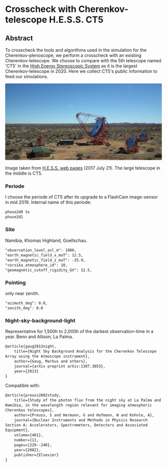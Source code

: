# Crosscheck with Cherenkov-telescope H.E.S.S. CT5

## Abstract
To crosscheck the tools and algorithms used in the simulation for the Cherenkov-plenoscope, we perform a crosscheck with an existing Cherenkov-telescope. We choose to compare with the 5th telescope named 'CT5' in the [High Energy Stereoscopic System](https://www.mpi-hd.mpg.de/hfm/HESS/) as it is the largest Cherenkov-telescope in 2020. Here we collect CT5's public information to feed our simulations.

![img](readme/hess_overview.jpg)

Image taken from [H.E.S.S. web pages](https://www.mpi-hd.mpg.de/hfm/HESS/pages/about/telescopes/) (2017 July 21). The large telescope in the middle is CT5.

### Periode
I choose the periode of CT5 after its upgrade to a FlashCam image-sensor in mid 2019.
Internal name of this periode:
```
phase2d0 to
phase2d1
```

### Site
Namibia, Khomas Highland, Goellschau.
```
"observation_level_asl_m": 1800,
"earth_magnetic_field_x_muT": 12.5,
"earth_magnetic_field_z_muT": -25.9,
"corsika_atmosphere_id": 10,
"geomagnetic_cutoff_rigidity_GV": 12.5,
```

### Pointing
only near zenith.
```
"azimuth_deg": 0.0,
"zenith_deg": 0.0
```

### Night-sky-background-light
Representative for 1,500h to 2,000h of the darkest observation-time in a year.
Benn and Allison, La Palma.

```
@article{gaug2013night,
    title={Night Sky Background Analysis for the Cherenkov Telescope Array using the Atmoscope instrument},
    author={Gaug, Markus and others},
    journal={arXiv preprint arXiv:1307.3053},
    year={2013}
}
```
Compatible with:
```
@article{preuss2002study,
    title={Study of the photon flux from the night sky at La Palma and Namibia, in the wavelength region relevant for imaging atmospheric Cherenkov telescopes},
    author={Preuss, S and Hermann, G and Hofmann, W and Kohnle, A},
    journal={Nuclear Instruments and Methods in Physics Research Section A: Accelerators, Spectrometers, Detectors and Associated Equipment},
    volume={481},
    number={1},
    pages={229--240},
    year={2002},
    publisher={Elsevier}
}
```

